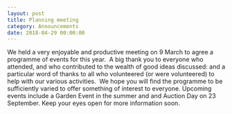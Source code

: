 ```yaml
---
layout: post
title: Planning meeting
category: Announcements
date: 2018-04-29 00:00:00
---
```


We held a very enjoyable and productive meeting on 9 March to agree a programme of events for this year.  A big thank you to everyone who attended, and who contributed to the wealth of good ideas discussed: and a particular word of thanks to all who volunteered (or were volunteered) to help with our various activities.  We hope you will find the programme to be sufficiently varied to offer something of interest to everyone. Upcoming events include a Garden Event in the summer and and Auction Day on 23 September. Keep your eyes open for more information soon.